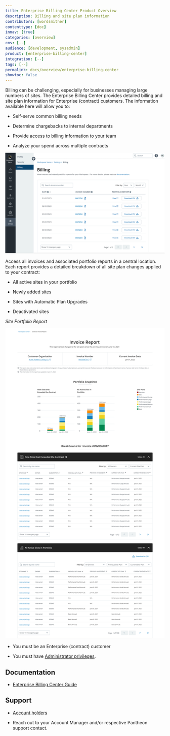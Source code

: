 ```yaml
---
title: Enterprise Billing Center Product Overview
description: Billing and site plan information
contributors: [wordsmither]
contenttype: [doc]
innav: [true]
categories: [overview]
cms: [--]
audience: [development, sysadmin]
product: [enterprise-billing-center]
integration: [--]
tags: [--]
permalink: docs/overview/enterprise-billing-center
showtoc: false
---
```


<TabList>

<Tab title="Overview" id="overview" active={true}>

Billing can be challenging, especially for businesses managing large numbers of sites. The Enterprise Billing Center provides detailed billing and site plan information for Enterprise (contract) customers.  The information available here will allow you to:

- Self-serve common billing needs

- Determine chargebacks to internal departments

- Provide access to billing information to your team

- Analyze your spend across multiple contracts

![Enterprise Billing Center](../images/enterprise-billing-center.png)

</Tab>

<Tab title="Features" id="features">

Access all invoices and associated portfolio reports in a central location.  Each report provides a detailed breakdown of all site plan changes applied to your contract:

- All active sites in your portfolio

- Newly added sites

- Sites with Automatic Plan Upgrades

- Deactivated sites

*Site Portfolio Report*

![Site Portfolio Charts](../images/enterprise-billing-center-invoice-report.jpg)


</Tab>

<Tab title="Requirements" id="requirements">

- You must be an Enterprise (contract) customer

- You must have [Administrator privileges](/guides/account-mgmt/workspace-sites-teams/teams#change-a-users-role).

</Tab>

<Tab title="Resources" id="resources">

## Documentation

- [Enterprise Billing Center Guide](/guides/enterprise-billing-center)

## Support

- [Account holders](https://dashboard.pantheon.io/workspace/ee3995c4-652e-44a0-b00b-0085e92d78da/support)

- Reach out to your Account Manager and/or respective Pantheon support contact.

</Tab>

</TabList>
